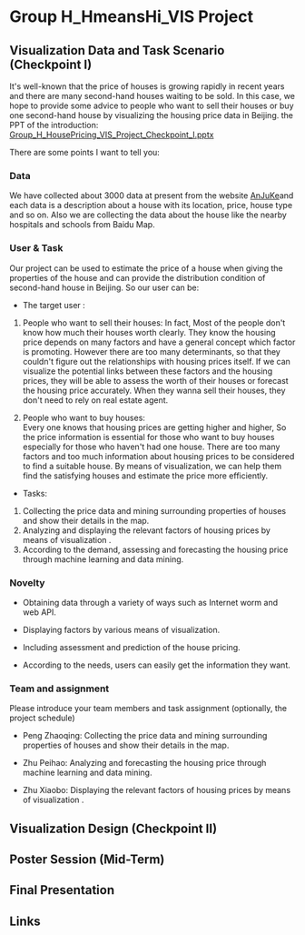 # Group H_HmeansHi_VIS Project

## Visualization Data and Task Scenario (Checkpoint I)

It's well-known that the price of houses is growing rapidly in recent years and there are many second-hand houses waiting to be sold. 
In this case, we hope to provide some advice to people who want to sell their houses or buy one second-hand house by visualizing the 
housing price data in Beijing. the PPT of the introduction: [Group_H_HousePricing_VIS_Project_Checkpoint_I.pptx](http://ddl.escience.cn/f/BbLR)

There are some points I want to tell you: 

### Data

We have collected about 3000 data at present from the website [AnJuKe](http://beijing.anjuke.com/sale/?from=navigation)and each data is
a description about a house with its location, price, house type and so on. Also we are collecting the data about the house like the
nearby hospitals and schools from Baidu Map.  

### User & Task

Our project can be used to estimate the price of a house when giving the properties of the house and can provide the distribution 
condition of second-hand house in Beijing. So our user can be: 

* The target user : 
 1. People who want to sell their houses: 
 In fact, Most of the people don't know how much their houses worth clearly. They know the housing price depends on many factors and
 have a general concept which factor is promoting. However there are too many determinants, so that they couldn't figure out the 
 relationships with housing prices itself. If we can visualize the potential links between these factors and the housing prices, they 
 will be able to assess the worth of their houses or forecast the housing price accurately. When they wanna sell their houses, they 
 don't need to rely on real estate agent. 
 
 2. People who want to buy houses:  
 Every one knows that housing prices are getting higher and higher, So the price information is essential for those who want to buy 
 houses especially for those who haven't had one house. There are too many factors and too much information about housing prices to
 be considered to find a suitable house. By means of visualization, we can help them find the satisfying houses and estimate the price
 more efficiently. 
 
* Tasks: 
 1. Collecting the price data and mining surrounding properties of houses and show their details in the map. 
 2. Analyzing and displaying the relevant factors of housing prices by means of visualization .
 3. According to the demand, assessing and forecasting the housing price through machine learning and data mining. 
 
### Novelty

* Obtaining data through a variety of ways such as Internet worm and web API.

* Displaying factors by various means of visualization. 

* Including assessment and prediction of the house pricing. 

* According to the needs, users can easily get the information they want. 

### Team and assignment

Please introduce your team members and task assignment (optionally, the project schedule)

* Peng Zhaoqing: 
Collecting the price data and mining surrounding properties of houses and show their details in the map. 

* Zhu Peihao: 
Analyzing and forecasting the housing price through machine learning and data mining. 

* Zhu Xiaobo: 
Displaying the relevant factors of housing prices by means of visualization . 


## Visualization Design (Checkpoint II)

## Poster Session (Mid-Term)

## Final Presentation

## Links
